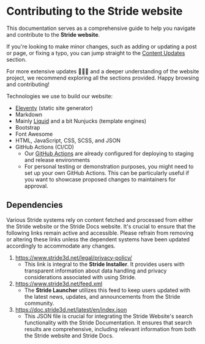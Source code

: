 # Contributing to the Stride website

This documentation serves as a comprehensive guide to help you navigate and contribute to the **Stride website**.

If you're looking to make minor changes, such as adding or updating a post or page, or fixing a typo, you can jump straight to the [Content Updates](content.md#content-updates) section.

For more extensive updates 🤯🤦‍♂️ and a deeper understanding of the website project, we recommend exploring all the sections provided. Happy browsing and contributing!

Technologies we use to build our website:

- [Eleventy](https://www.11ty.dev/docs/) (static site generator)
- Markdown
- Mainly [Liquid](https://shopify.github.io/liquid/) and a bit Nunjucks (template engines)
- Bootstrap
- Font Awesome
- HTML, JavaScript, CSS, SCSS, and JSON
- GitHub Actions (CI/CD)
  - Our [GitHub Actions](https://github.com/stride3d/stride-docs/tree/master/.github/workflows) are already configured for deploying to staging and release environments
  - For personal testing or demonstration purposes, you might need to set up your own GitHub Actions. This can be particularly useful if you want to showcase proposed changes to maintainers for approval.

## Dependencies

Various Stride systems rely on content fetched and processed from either the Stride website or the Stride Docs website. It's crucial to ensure that the following links remain active and accessible. Please refrain from removing or altering these links unless the dependent systems have been updated accordingly to accommodate any changes.

1. https://www.stride3d.net/legal/privacy-policy/
   - This link is integral to the **Stride Installer**. It provides users with transparent information about data handling and privacy considerations associated with using Stride.
2. https://www.stride3d.net/feed.xml
   - The **Stride Launcher** utilizes this feed to keep users updated with the latest news, updates, and announcements from the Stride community.
3. https://doc.stride3d.net/latest/en/index.json
   - This JSON file is crucial for integrating the Stride Website's search functionality with the Stride Documentation. It ensures that search results are comprehensive, including relevant information from both the Stride website and Stride Docs.